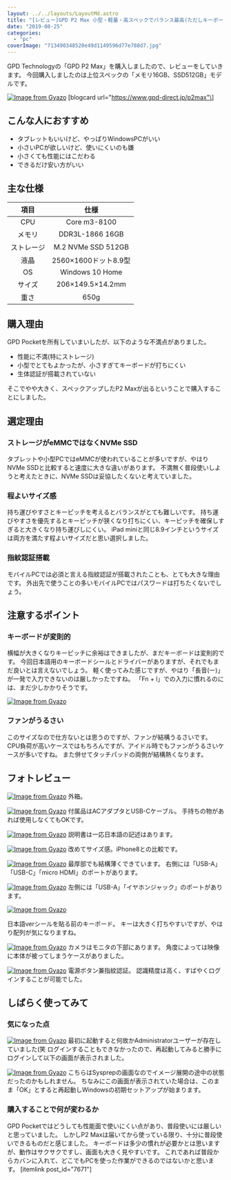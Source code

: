 ```yaml
---
layout: ../../layouts/LayoutMd.astro
title: "[レビュー]GPD P2 Max 小型・軽量・高スペックでバランス最高(ただしキーボードは･･･)"
date: "2019-08-25"
categories: 
  - "pc"
coverImage: "713490348520e49d1149596d77e788d7.jpg"
---
```


GPD Technologyの「GPD P2 Max」を購入しましたので、レビューをしていきます。 今回購入しましたのは上位スペックの「メモリ16GB、SSD512GB」モデルです。

[![Image from Gyazo](images/1db638c2544f0a9bf1b043ef04ef38fd.jpg)](https://gyazo.com/1db638c2544f0a9bf1b043ef04ef38fd) \[blogcard url="https://www.gpd-direct.jp/p2max"\]

## こんな人におすすめ

- タブレットもいいけど、やっぱりWindowsPCがいい
- 小さいPCが欲しいけど、使いにくいのも嫌
- 小さくても性能にはこだわる
- できるだけ安い方がいい

## 主な仕様

| 項目 | 仕様 |
| :-: | :-: |
| CPU | Core m3-8100 |
| メモリ | DDR3L-1866 16GB |
| ストレージ | M.2 NVMe SSD 512GB |
| 液晶 | 2560×1600ドット8.9型 |
| OS | Windows 10 Home |
| サイズ | 206×149.5×14.2mm |
| 重さ | 650g |

## 購入理由

GPD Pocketを所有していまいしたが、以下のような不満点がありました。

- 性能に不満(特にストレージ)
- 小型でとてもよかったが、小さすぎてキーボードが打ちにくい
- 生体認証が搭載されていない

そこでやや大きく、スペックアップしたP2 Maxが出るということで購入することにしました。

## 選定理由

### ストレージがeMMCではなくNVMe SSD

タブレットや小型PCではeMMCが使われていることが多いですが、やはりNVMe SSDと比較すると速度に大きな違いがあります。 不満無く普段使いしようと考えたときに、NVMe SSDは妥協したくないと考えていました。

### 程よいサイズ感

持ち運びやすさとキーピッチを考えるとバランスがとても難しいです。 持ち運びやすさを優先するとキーピッチが狭くなり打ちにくい、キーピッチを確保しすぎると大きくなり持ち運びしにくい。 iPad miniと同じ8.9インチというサイズは両方を満たす程よいサイズだと思い選択しました。

### 指紋認証搭載

モバイルPCでは必須と言える指紋認証が搭載されたことも、とても大きな理由です。 外出先で使うことの多いモバイルPCではパスワードは打ちたくないでしょう。

## 注意するポイント

### キーボードが変則的

横幅が大きくなりキーピッチに余裕はできましたが、まだキーボードは変則的です。 今回日本語用のキーボードシールとドライバーがありますが、それでもまだ良いとは言えないでしょう。 軽く使ってみた感じですが、やはり「長音(ー)」が一発で入力できないのは厳しかったですね。 「Fn + l」での入力に慣れるのには、まだ少しかかりそうです。

[![Image from Gyazo](images/67d5baed8fdc9d3526e573f85f5afdd5.jpg)](https://gyazo.com/67d5baed8fdc9d3526e573f85f5afdd5)

### ファンがうるさい

このサイズなので仕方ないとは思うのですが、ファンが結構うるさいです。 CPU負荷が高いケースではもちろんですが、アイドル時でもファンがうるさいケースが多いですね。 また併せてタッチパッドの両側が結構熱くなります。

## フォトレビュー

[![Image from Gyazo](images/e54a6dd5a8afdfe24519401dad866d47.jpg)](https://gyazo.com/e54a6dd5a8afdfe24519401dad866d47) 外箱。

[![Image from Gyazo](images/fec5a7ce37a81fab4a41c46d084a403f.jpg)](https://gyazo.com/fec5a7ce37a81fab4a41c46d084a403f) 付属品はACアダプタとUSB-Cケーブル。 手持ちの物があれば使用しなくてもOKです。

[![Image from Gyazo](images/fbe89d24eabdbe579bb25aa61e7cde48.jpg)](https://gyazo.com/fbe89d24eabdbe579bb25aa61e7cde48) 説明書は一応日本語の記述はあります。

[![Image from Gyazo](images/44e78813afd6aec166bd13c09a7a5b60.jpg)](https://gyazo.com/44e78813afd6aec166bd13c09a7a5b60) 改めてサイズ感。iPhone8との比較です。

[![Image from Gyazo](images/69a902d07614c3a31c9f4f1fb4cd086e.jpg)](https://gyazo.com/69a902d07614c3a31c9f4f1fb4cd086e) 最厚部でも結構薄くできています。 右側には「USB-A」「USB-C」「micro HDMI」のポートがあります。

[![Image from Gyazo](images/ed2ae480a44dfd19a2853d2d76a35c34.jpg)](https://gyazo.com/ed2ae480a44dfd19a2853d2d76a35c34) 左側には「USB-A」「イヤホンジャック」のポートがあります。

[![Image from Gyazo](images/e97801c70c207d562b800d98a1f0865f.jpg)](https://gyazo.com/e97801c70c207d562b800d98a1f0865f)

日本語verシールを貼る前のキーボード。 キーは大きく打ちやすいですが、やはり配列が気になりますね。

[![Image from Gyazo](images/c84d7cd628ede580607f4ee460af57fa.jpg)](https://gyazo.com/c84d7cd628ede580607f4ee460af57fa) カメラはモニタの下部にあります。 角度によっては映像に本体が被ってしまうケースがありました。

[![Image from Gyazo](images/40b9ab02fa0a769a15bb9bffaee4883e.jpg)](https://gyazo.com/40b9ab02fa0a769a15bb9bffaee4883e) 電源ボタン兼指紋認証。 認識精度は高く、すばやくログインすることが可能でした。

## しばらく使ってみて

### 気になった点

[![Image from Gyazo](images/c3e2232ec950721ae4758f5b4689099f.jpg)](https://gyazo.com/c3e2232ec950721ae4758f5b4689099f) 最初に起動すると何故かAdministratorユーザーが存在していました(笑 ログインすることもできなかったので、再起動してみると勝手にログインして以下の画面が表示されました。

[![Image from Gyazo](images/4e1292f47d5a8489a8b0f86b71b6f79c.jpg)](https://gyazo.com/4e1292f47d5a8489a8b0f86b71b6f79c) こちらはSysprepの画面なのでイメージ展開の途中の状態だったのかもしれません。 ちなみにこの画面が表示されていた場合は、このまま「OK」とすると再起動しWindowsの初期セットアップが始まります。

### 購入することで何が変わるか

GPD Pocketではどうしても性能面で使いにくい点があり、普段使いには厳しいと思っていました。 しかしP2 Maxは届いてから使っている限り、十分に普段使いできるものだと感じました。 キーボードは多少の慣れが必要かとは思いますが、動作はサクサクですし、画面も大きく見やすいです。 これであれば普段からカバンに入れて、どこでもPCを使った作業ができるのではないかと思います。 \[itemlink post\_id="7671"\]
